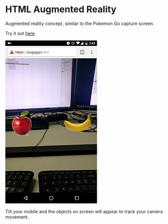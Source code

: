 # HTML Augmented Reality
Augmented reality concept, similar to the Pokemon Go capture screen.

Try it out [here](https://rawgit.com/catmanjan/HTML-Augmented-Reality/master/index.html).

![Screenshot](https://github.com/catmanjan/HTML-Augmented-Reality/raw/master/screenshot.jpg)

Tilt your mobile and the objects on screen will appear to track your camera movement.
